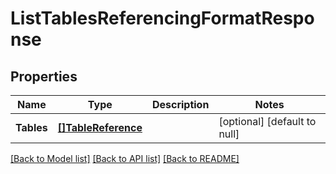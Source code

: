 # ListTablesReferencingFormatResponse

## Properties
Name | Type | Description | Notes
------------ | ------------- | ------------- | -------------
**Tables** | [**[]TableReference**](TableReference.md) |  | [optional] [default to null]

[[Back to Model list]](../README.md#documentation-for-models) [[Back to API list]](../README.md#documentation-for-api-endpoints) [[Back to README]](../README.md)


